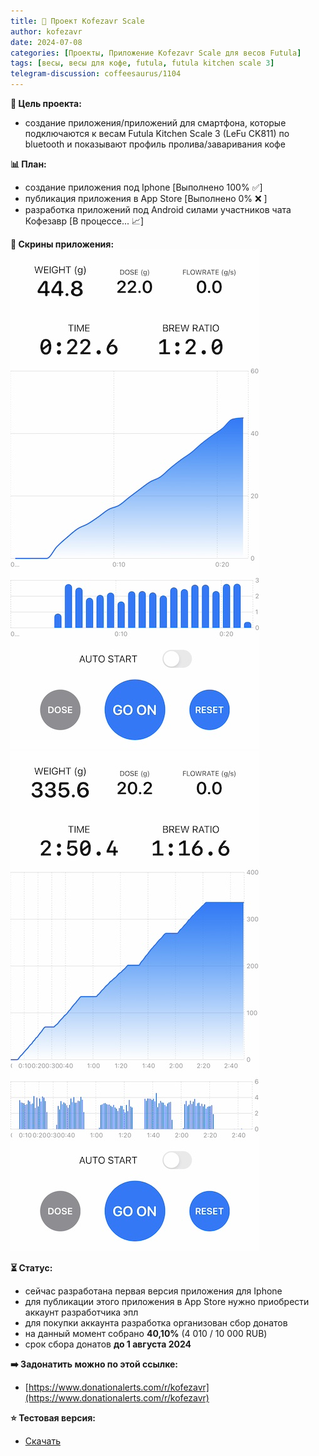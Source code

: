 ```yaml
---
title: 💼 Проект Kofezavr Scale
author: kofezavr
date: 2024-07-08
categories: [Проекты, Приложение Kofezavr Scale для весов Futula]
tags: [весы, весы для кофе, futula, futula kitchen scale 3]
telegram-discussion: coffeesaurus/1104
---
```


**🎯 Цель проекта:**
- создание приложения/приложений для смартфона, которые подключаются к весам Futula Kitchen Scale 3 (LeFu CK811) по bluetooth и показывают профиль пролива/заваривания кофе


**📊 План:**
- создание приложения под Iphone \[Выполнено 100% ✅\]
- публикация приложения в App Store \[Выполнено 0% ❌ \]
- разработка приложений под Android силами участников чата Кофезавр \[В процессе... 📈\]


**📱 Скрины приложения:**
![Kofezavr Scale Espresso](/assets/img/posts/24/07/kofezavr-scale-espresso.jpg) ![Kofezavr Scale V60](/assets/img/posts/24/07/kofezavr-scale-v60.jpg)


**⏳ Статус:**
- сейчас разработана первая версия приложения для Iphone
- для публикации этого приложения в App Store нужно приобрести аккаунт разработчика эпл
- для покупки аккаунта разработка организован сбор донатов
- на данный момент собрано **40,10%** (4 010 / 10 000 RUB)
- срок сбора донатов **до 1 августа 2024**


**➡️ Задонатить можно по этой ссылке:**
- [https://www.donationalerts.com/r/kofezavr](https://www.donationalerts.com/r/kofezavr)


**⭐️ Тестовая версия:**
- [Скачать](https://i.diawi.com/yF2HsB)